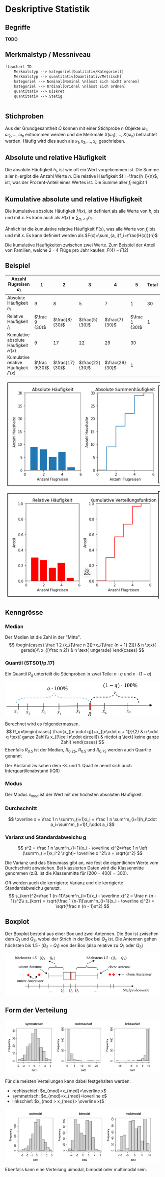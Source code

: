 # Deskriptive Statistik

## Begriffe

**TODO**

## Merkmalstyp / Messniveau

```mermaid
flowchart TD
	Merkmalstyp --> kategoriel[Qualitativ/Kategoriell]
	Merkmalstyp --> quantitativ[Quantitativ/Metrisch]
	kategoriel --> Nominal[Nominal \nlässt sich nicht ordnen]
	kategoriel --> Ordinal[Oridnal \nlässt sich ordnen]
	quantitativ --> Diskret
	quantitativ --> Stetig
	
```

## Stichproben

Aus der Grundgesamtheit $\Omega$ können mit einer Stichprobe $n$ Objekte $\omega_1, \omega_2, ..., \omega_n$ entnommen werden und die Merkmale $X(\omega_1),..., X(\omega_n)$ betrachtet werden. Häufig wird dies auch als $x_1, x_2, ..., x_n$ geschrieben.

## Absolute und relative Häufigkeit

Die absolute Häufigkeit $h_i$, ist wie oft ein Wert vorgekommen ist. Die Summe aller $h_i$ ergibt die Anzahl Werte $n$. Die relative Häufigkeit $f_i=\frac{h_i}{n}$, ist, was der Prozent-Anteil eines Wertes ist. Die Summe aller $f_i$ ergibt $1$

## Kumulative absolute und relative Häufigkeit

Die kumulative absolute Häufigkeit $H(x)$, ist definiert als alle Werte von $h_i$ bis und mit $x$. Es kann auch als $H(x)=\sum_{a_i \lt x}h_i$.

Ähnlich ist die kumulative relative Häufigkeit $F(x)$, was alle Werte von $f_i$ bis und mit $x$. Es kann definiert werden als $F(x)=\sum_{a_i}f_i=\frac{H(x)}{n}$

Die kumulative Häufigkeiten zwischen zwei Werte. Zum Beispiel der Anteil von Familien, welche 2 - 4 Flüge pro Jahr kaufen: $F(4) - F(2)$ 

## Beispiel

| Anzahl Flugreisen $a_i$               | 1              | 2               | 3               | 4               | 5              | Total |
| ------------------------------------- | -------------- | --------------- | --------------- | --------------- | -------------- | ----- |
| Absolute Häufigkeit $h_i$             | $9$            | $8$             | $5$             | $7$             | $1$            | $30$  |
| Relative Häufigkeit $f_i$             | $\frac 9 {30}$ | $\frac{8}{30}$  | $\frac{5}{30}$  | $\frac{7}{30}$  | $\frac 1 {30}$ | $1$   |
| Kumulative absolute Häufigkeit $H(x)$ | $9$            | $17$            | $22$            | $29$            | $30$           |       |
| Kumulative relative Häufigkeit $F(x)$ | $\frac 9{30}$  | $\frac{17}{30}$ | $\frac{22}{30}$ | $\frac{29}{30}$ | $1$            |       |

![image-20220929083751744](res/image-20220929083751744.png)

## Kenngrösse

### Median

Der Median ist die Zahl in der "Mitte".
$$
\begin{cases}
\frac 1 2 (x_{[\frac n 2]}+x_{[\frac {n + 1} 2]}) & n \text{ gerade}\\
x_{[\frac n 2]} & n \text{ ungerade}
\end{cases}
$$

### Quantil (STS01/p.17)

Ein Quantil $R_q$ unterteilt die Stichproben in zwei Teile: $n\cdot q$ und $n\cdot (1 - q)$.

![image-20220929103706556](res/image-20220929103706556.png)

Berechnet wird es folgendermassen.
$$
R_q=\begin{cases}
\frac{x_{[n \cdot q]}+x_{[n\cdot q + 1]}}{2} & n \cdot q \text{ ganze Zahl}\\
x_{[\lceil n\cdot q\rceil]} & n\cdot q \text{ keine ganze Zahl}
\end{cases}
$$
Ebenfalls $R_{0.5}$ ist der Median, $R_{0.25}$, $R_{0.5}$ und $R_{0.75}$ werden auch Quartile genannt

Der Abstand zwischen dem -3. und 1. Quartile nennt sich auch Interquartilenabstand (IQR)

### Modus

Der Modus $x_{mod}$ ist der Wert mit der höchsten absoluten Häufigkeit.

### Durchschnitt

$$
\overline x = \frac 1 n \sum^n_{i=1}x_i = \frac 1 n \sum^m_{i=1}h_i\cdot a_i=\sum^m_{i=1}f_i\cdot a_i
$$

### Varianz und Standardabweichu g

$$
s^2 = \frac 1 n \sum^n_{i=1}(x_i - \overline x)^2=\frac 1 n \left (\sum^n_{i=1}x_i^2 \right)- \overline x ^2\\
s = \sqrt{s^2}
$$

Die Varianz und das Streumass gibt an, wie fest die eigentlichen Werte vom Durchschnitt abweichen.  Bei klassierten Daten wird die Klassenmitte genommen (z.B. ist die Klassenmitte für $[200-400[=300$).

Oft werden auch die korrigierte Varianz und die korrigierte Standardabweichu genutzt.
$$
s_{korr}^2=\frac 1 {n-11}\sum^n_{i=1}(x_i - \overline x)^2 
		= \frac n {n - 1}s^2\\
s_{korr} = \sqrt{\frac 1 {n-11}\sum^n_{i=1}(x_i - \overline x)^2}
		= \sqrt{\frac n {n - 1}s^2}
$$


## Boxplot

Der Boxplot besteht aus einer Box und zwei Antennen. Die Box ist zwischen dem $Q_1$ und $Q_3$, wobei der Strich in der Box bei $Q_2$ ist. Die Antennen gehen höchsten bis $1.5 \cdot (Q_3 - Q_1)$ von der Box (also relative zu $Q_1$ oder $Q_3$)

![image-20221001092433145](res/image-20221001092433145.png)

## Form der Verteilung

![image-20221001094328617](res/image-20221001094328617.png)

Für die meisten Verteilungen kann dabei festgehalten werden:

* rechtsschief: $x_{mod}<x_{med}<\overline x$
* symmetrisch: $x_{mod}=x_{med}=\overline x$
* linkschief: $x_{mod > x_{med}> \overline x}$

![image-20221001094338150](res/image-20221001094338150.png)

Ebenfalls kann eine Verteilung uimodal, bimodal oder multimodal sein. 
